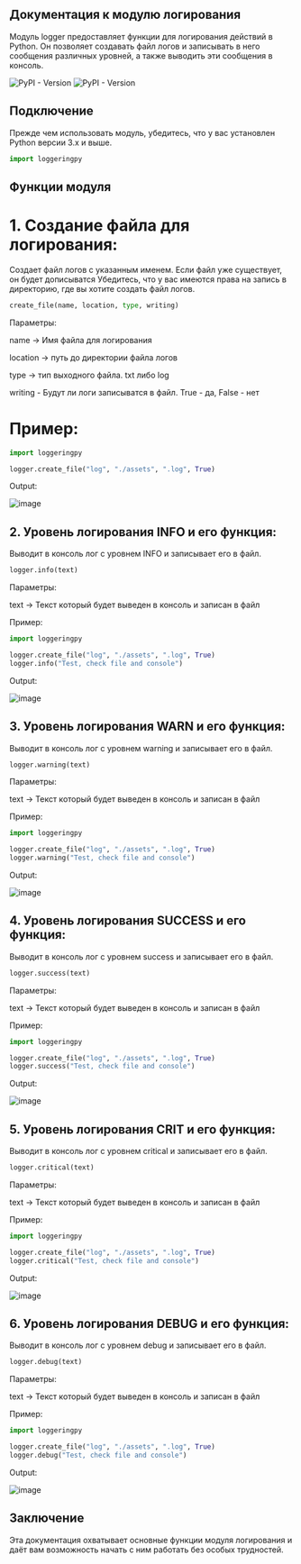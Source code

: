 ## Документация к модулю логирования
Модуль logger предоставляет функции для логирования действий в Python. Он позволяет создавать файл логов и записывать в него сообщения различных уровней, а также выводить эти сообщения в консоль.


![PyPI - Version](https://img.shields.io/pypi/v/dacite?style=flat&label=dacite)
![PyPI - Version](https://img.shields.io/pypi/v/colorama?style=flat&label=colorama)


## Подключение
Прежде чем использовать модуль, убедитесь, что у вас установлен Python версии 3.x и выше.
```python
import loggeringpy
```
## Функции модуля
# 1. Создание файла для логирования:
Создает файл логов с указанным именем. Если файл уже существует, он будет дописыватся
Убедитесь, что у вас имеются права на запись в директорию, где вы хотите создать файл логов.
 ```python
create_file(name, location, type, writing)
```
Параметры:

name -> Имя файла для логирования


location -> путь до директории файла логов


type -> тип выходного файла. txt либо log


writing - Будут ли логи записыватся в файл. True - да, False - нет

# Пример:
```python
import loggeringpy

logger.create_file("log", "./assets", ".log", True)
```
Output:


![image](https://github.com/user-attachments/assets/46ca7094-5031-45cf-b1d9-e2c61175dabd)



## 2. Уровень логирования INFO и его функция:

Выводит в консоль лог с уровнем INFO и записывает его в файл.


```python
logger.info(text)
```
Параметры:


text -> Текст который будет выведен в консоль и записан в файл





Пример:
```python
import loggeringpy

logger.create_file("log", "./assets", ".log", True)
logger.info("Test, check file and console")
```
Output:


![image](https://github.com/user-attachments/assets/8b97093e-06a2-4918-bd97-0e18875a2494)


## 3. Уровень логирования WARN и его функция:


Выводит в консоль лог с уровнем warning и записывает его в файл.

```python
logger.warning(text)
```
Параметры:


text -> Текст который будет выведен в консоль и записан в файл

Пример:


```python
import loggeringpy

logger.create_file("log", "./assets", ".log", True)
logger.warning("Test, check file and console")
```
Output:


![image](https://github.com/user-attachments/assets/812c10a8-4e28-43c9-99c4-e02fce24c9d5)


## 4. Уровень логирования SUCCESS и его функция:
Выводит в консоль лог с уровнем success и записывает его в файл.

```python
logger.success(text)
```
Параметры:


text -> Текст который будет выведен в консоль и записан в файл

Пример:


```python
import loggeringpy

logger.create_file("log", "./assets", ".log", True)
logger.success("Test, check file and console")
```
Output:

![image](https://github.com/user-attachments/assets/0e103fe1-865b-4427-aad1-df8b5d3446a8)


## 5. Уровень логирования CRIT и его функция:
Выводит в консоль лог с уровнем critical и записывает его в файл.

```python
logger.critical(text)
```
Параметры:


text -> Текст который будет выведен в консоль и записан в файл

Пример:


```python
import loggeringpy

logger.create_file("log", "./assets", ".log", True)
logger.critical("Test, check file and console")
```
Output:

![image](https://github.com/user-attachments/assets/4ea60f10-8b9f-4356-bbc3-fa5a2d00a41d)



## 6. Уровень логирования DEBUG и его функция:
Выводит в консоль лог с уровнем debug и записывает его в файл.


```python
logger.debug(text)
```
Параметры:


text -> Текст который будет выведен в консоль и записан в файл

Пример:


```python
import loggeringpy

logger.create_file("log", "./assets", ".log", True)
logger.debug("Test, check file and console")
```
Output:

![image](https://github.com/user-attachments/assets/04b52fc7-f25e-4683-9ed7-636aa2dca637)


## Заключение

Эта документация охватывает основные функции модуля логирования и даёт вам возможность начать с ним работать без особых трудностей.



